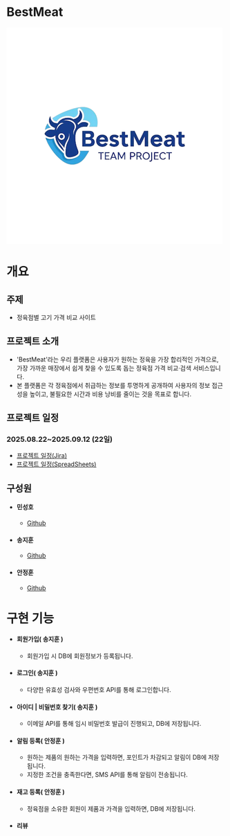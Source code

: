 # BestMeat
![로고](https://github.com/jihoons1/2025_PJ3_4team_project/blob/master/src/main/resources/static/img/logo.png)

#  개요 
## 주제
- 정육점별 고기 가격 비교 사이트

## 프로젝트 소개
- 'BestMeat'라는 우리 플랫폼은 사용자가 원하는 정육을 가장 합리적인 가격으로, 가장 가까운 매장에서 쉽게 찾을 수 있도록 돕는 정육점 가격 비교·검색 서비스입니다.
- 본 플랫폼은 각 정육점에서 취급하는 정보를 투명하게 공개하여 사용자의 정보 접근성을 높이고, 불필요한 시간과 비용 낭비를 줄이는 것을 목표로 합니다.

## 프로젝트 일정
### 2025.08.22~2025.09.12 (22일)
- [ 프로젝트 일정(Jira) ](https://jeonghoonahn0510.atlassian.net/jira/software/projects/BESTMEAT/boards/3/timeline?timeline=WEEKS)
- [ 프로젝트 일정(SpreadSheets) ](https://docs.google.com/spreadsheets/d/1DkasuA2cf582ZsWsjgIm8LCOt13cGOy6s99kYl3EMps/edit?gid=926708291#gid=926708291)

## 구성원
- #### 민성호
  - [Github](https://github.com/msh-94)
- #### 송지훈
  - [Github](https://github.com/jihoons1)
- #### 안정훈
  - [Github](https://github.com/JeonghoonAHN0510)

# 구현 기능
- #### 회원가입( 송지훈 )
  - 회원가입 시 DB에 회원정보가 등록됩니다.
- #### 로그인( 송지훈 )
  - 다양한 유효성 검사와 우편번호 API를 통해 로그인합니다.
- #### 아이디 | 비밀번호 찾기( 송지훈 )
  - 이메일 API를 통해 임시 비밀번호 발급이 진행되고, DB에 저장됩니다.
- #### 알림 등록( 안정훈 )
  - 원하는 제품의 원하는 가격을 입력하면, 포인트가 차감되고 알림이 DB에 저장됩니다.
  - 지정한 조건을 충족한다면, SMS API를 통해 알림이 전송됩니다.
- #### 재고 등록( 안정훈 )
  - 정육점을 소유한 회원이 제품과 가격을 입력하면, DB에 저장됩니다.
- #### 리뷰 
